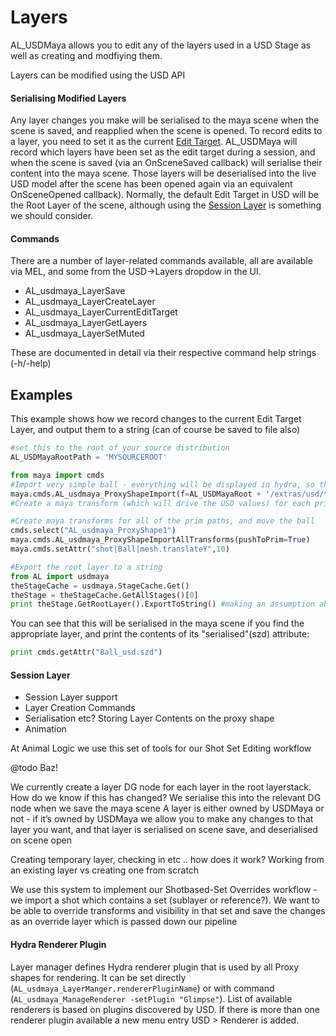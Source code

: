 # Layers

AL_USDMaya allows you to edit any of the layers used in a USD Stage as well as creating and modfiying them.

Layers can be modified using the USD API 

#### Serialising Modified Layers
Any layer changes you make will be serialised to the maya scene when the scene is saved, and reapplied when the scene is opened.
To record edits to a layer, you need to set it as the current [Edit Target](https://graphics.pixar.com/usd/docs/USD-Glossary.html#USDGlossary-EditTarget). 
AL_USDMaya will record which layers have been set as the edit target during a session, and when the scene is saved (via an OnSceneSaved callback) will serialise their content into the maya scene. Those layers will be deserialised into the live USD model after the scene has been opened again via an equivalent OnSceneOpened callback).
Normally, the default Edit Target in USD will be the Root Layer of the scene, although using the [Session Layer](https://graphics.pixar.com/usd/docs/USD-Glossary.html#USDGlossary-SessionLayer) is something we should consider.


#### Commands 
There are a number of layer-related commands available, all are available via MEL, and some from the USD->Layers dropdow in the UI.
+ AL_usdmaya_LayerSave
+ AL_usdmaya_LayerCreateLayer
+ AL_usdmaya_LayerCurrentEditTarget
+ AL_usdmaya_LayerGetLayers
+ AL_usdmaya_LayerSetMuted

These are documented in detail via their respective command help strings (-h/-help)

## Examples

This example shows how we record changes to the current Edit Target Layer, and output them to a string (can of course be saved to file 
also)
```python
#set this to the root of your source distribution
AL_USDMayaRootPath = 'MYSOURCEROOT'

from maya import cmds
#Import very simple ball - everything will be displayed in hydra, so this should create a single transform and shape
maya.cmds.AL_usdmaya_ProxyShapeImport(f=AL_USDMayaRoot + '/extras/usd/tutorials/endToEndMaya/assets/Ball/Ball.usd', name='shot')
#Create a maya transform (which will drive the USD values) for each prim in USD

#Create maya transforms for all of the prim paths, and move the ball  
cmds.select("AL_usdmaya_ProxyShape1")
maya.cmds.AL_usdmaya_ProxyShapeImportAllTransforms(pushToPrim=True)
maya.cmds.setAttr("shot|Ball|mesh.translateY",10) 

#Export the root layer to a string
from AL import usdmaya
theStageCache = usdmaya.StageCache.Get()
theStage = theStageCache.GetAllStages()[0]
print theStage.GetRootLayer().ExportToString() #making an assumption about root layer being current layer
```

You can see that this will be serialised in the maya scene if you find the appropriate layer, and print the contents of its "serialised"(szd) attribute:
```python
print cmds.getAttr("Ball_usd.szd")
```    




#### Session Layer

+ Session Layer support
+ Layer Creation Commands
+ Serialisation etc? Storing Layer Contents on the proxy shape
+ Animation

At Animal Logic we use this set of tools for our Shot Set Editing workflow

@todo Baz!


We currently create a layer DG node for each layer in the root layerstack. 
How do we know if this has changed?
We serialise this into the relevant DG node when we save the maya scene
A layer is either owned by USDMaya or not - if it’s owned by USDMaya we allow you to make any changes to that layer you want, and that layer is serialised on scene save, and deserialised on scene open

Creating temporary layer, checking in etc .. how does it work?
Working from an existing layer vs creating one from scratch

We use this system to implement our Shotbased-Set Overrides workflow - we import a shot which contains a set (sublayer or reference?). We want to be able to override transforms and visibility in that set and save the changes as an override layer which is passed down our pipeline

#### Hydra Renderer Plugin

Layer manager defines Hydra renderer plugin that is used by all Proxy shapes for rendering. It can be set directly (`AL_usdmaya_LayerManger.rendererPluginName`) or with command (`AL_usdmaya_ManageRenderer -setPlugin "Glimpse"`).
List of available renderers is based on plugins discovered by USD. If there is more than one renderer plugin available a new menu entry USD > Renderer is added.

